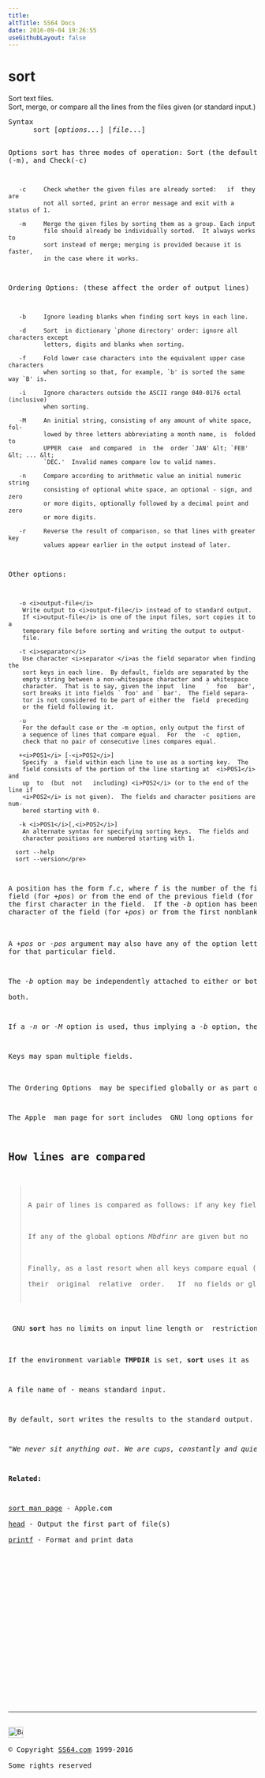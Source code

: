 ```yaml
---
title:
altTitle: SS64 Docs
date: 2016-09-04 19:26:55
useGithubLayout: false
---
```

<!-- #BeginLibraryItem "/Library/head_osx.lbi" --><!-- #EndLibraryItem --><h1>sort</h1> 
<p>Sort text files.<br>
  Sort, merge, or compare all the lines from the files given (or standard input.)</p>
<pre>Syntax
      sort [<i>options...</i>] [<i>file</i>...]

Options
   sort has three modes of operation:
      Sort (the default), Merge (-m), and Check(-c)

       -c     Check whether the given files are already sorted:   if  they  are
              not all sorted, print an error message and exit with a status of 1.

       -m     Merge the given files by sorting them as a group. Each input
              file should already be individually sorted.  It always works to
              sort instead of merge; merging is provided because it is faster,
              in the case where it works.

Ordering Options:  (these affect the order of output lines)

       -b     Ignore leading blanks when finding sort keys in each line.

       -d     Sort  in dictionary `phone directory' order: ignore all characters except
              letters, digits and blanks when sorting.

       -f     Fold lower case characters into the equivalent upper case characters
              when sorting so that, for example, `b' is sorted the same way `B' is.

       -i     Ignore characters outside the ASCII range 040-0176 octal (inclusive)
              when sorting.

       -M     An initial string, consisting of any amount of white space, fol-
              lowed by three letters abbreviating a month name, is  folded  to
              UPPER  case  and compared  in  the  order `JAN' &lt; `FEB' &lt; ... &lt;
              `DEC.'  Invalid names compare low to valid names.

       -n     Compare according to arithmetic value an initial numeric string
              consisting of optional white space, an optional - sign, and zero
              or more digits, optionally followed by a decimal point and  zero
              or more digits.

       -r     Reverse the result of comparison, so that lines with greater key
              values appear earlier in the output instead of later.

Other options:

       -o <i>output-file</i>
        Write output to <i>output-file</i> instead of to standard output.
        If <i>output-file</i> is one of the input files, sort copies it to a
        temporary file before sorting and writing the output to output-
        file.

       -t <i>separator</i>
        Use character <i>separator </i>as the field separator when finding the
        sort keys in each line.  By default, fields are separated by the
        empty string between a non-whitespace character and a whitespace
        character.  That is to say, given the input  line   `  foo   bar',
        sort breaks it into fields ` foo' and ` bar'.  The field separa-
        tor is not considered to be part of either the  field  preceding
        or the field following it.

       -u
        For the default case or the -m option, only output the first of
        a sequence of lines that compare equal.  For  the  -c  option,
        check that no pair of consecutive lines compares equal.

       +<i>POS1</i> [-<i>POS2</i>]
        Specify  a  field within each line to use as a sorting key.  The
        field consists of the portion of the line starting at  <i>POS1</i>  and
        up  to  (but  not   including) <i>POS2</i> (or to the end of the line if
        <i>POS2</i> is not given).  The fields and character positions are num-
        bered starting with 0.

       -k <i>POS1</i>[,<i>POS2</i>]
        An alternate syntax for specifying sorting keys.  The fields and
        character positions are numbered starting with 1.

      sort --help
      sort --version</pre>
<p>A position has the form <i>f</i>.<i>c</i>, where <i>f</i> is the number of the field to  use and <i>c</i> is  the number of the first character from the beginning of the
field (for <i>+pos</i>) or from the end of the previous field (for <i>-pos</i>).  The .<i>c</i> part   of  a position may be omitted in which case it is taken to be
the first character in the field.  If the <i>-b</i> option has been given, the .<i>c</i> part   of  a  field specification is counted from the first nonblank
character of the field (for <i>+pos</i>) or from the first nonblank  character following the previous field (for <i>-pos</i>).<br>
<br>
A <i>+pos</i> or <i>-pos</i> argument may also have any of the option letters <i>Mbdfinr</i> appended to it, in which case the global ordering options are not  used
for that particular field.  </p>
<p>The <i>-b</i> option may be independently attached to either or both of the <i>+pos</i> and <i>-pos</i> parts of a field  specification, and  if  it is inherited from the global options it will be attached to<br>
both.  </p>
<p>If a <i>-n</i> or <i>-M</i> option is used, thus implying a <i>-b</i> option, the <i>-b</i> option  is  taken to apply to both the <i>+pos</i> and the <i>-pos</i> parts of a key specification.  </p>
<p>Keys may span multiple fields.<br>
<br>
The <span class="code">Ordering Options</span>  may be specified globally or as part of a  specific key field. If no key fields are specified, global options apply to comparison of entire lines;  otherwise the global options are inherited by key fields that do not specify any special options of their own.</p>
<p>The Apple  man page for <span class="code">sort</span> includes  GNU long options for all the above, but these have not (yet) been implemented under OSX. </p>
<h2>How lines are compared</h2>
<blockquote>
<p>A pair of lines is compared as follows: if any key fields have been specified, <b>sort</b> compares each pair of fields, in the order specified on the command line, according to the associated ordering options, until a difference is found or no fields are left.<br>
<br>
If any of the global options <i>Mbdfinr</i> are given but no  key  fields  are specified, <b>sort</b> compares the entire lines according to the global options.<br>
<br>
Finally, as a last resort when all keys compare equal (or if no  ordering  options  were  specified  at all), <b>sort</b> compares the lines byte by byte in machine collating sequence.  The last resort comparison  honors the <i>-r</i> global option.  The <i>-s</i> (stable) option disables this last-resort comparison so that lines in which all fields compare equal are left  in<br>
their  original  relative  order.   If  no fields or global options are specified, <i>-s</i> has no effect.</p>
</blockquote>
<p> GNU <b>sort</b> has no limits on input line length or  restrictions on bytes allowed  within lines.  In addition, if the final byte of an input file is not a newline, GNU <b>sort</b> silently supplies one.<br>
<br>
If the environment variable <b>TMPDIR</b> is set, <b>sort</b> uses it as  the  directory in which to put temporary files instead of the default, /tmp.  The <i>-T</i> <i>tempdir</i> option is another way to select the directory for  temporary files; it overrides the environment variable.</p>
<p>A file name of <span class="code">-</span> means standard input. </p>
<p>By default, sort writes the results to the standard output.</p>
<p class="quote"><i>"We never sit anything out. We are cups, constantly and quietly being filled. The trick is, knowing how to tip ourselves over and let the Beautiful Stuff out" ~ Ray Bradbury</i></p>
<p><b>Related:</b></p>
<p><a href="https://developer.apple.com/legacy/library/documentation/Darwin/Reference/ManPages/man1/sort.1.html">sort man page</a> - Apple.com<br>  
<a href="head.html">head</a> - Output the first part of file(s) <br>
<a href="printf.html">printf</a> - Format and print data</p><!-- #BeginLibraryItem "/Library/foot_osx.lbi" --><p><script async="" src="//pagead2.googlesyndication.com/pagead/js/adsbygoogle.js"></script>
<!-- OSX300 -->
<ins class="adsbygoogle" style="display:inline-block;width:300px;height:250px" data-ad-client="ca-pub-6140977852749469" data-ad-slot="1823340303"></ins>
<script>
(adsbygoogle = window.adsbygoogle || []).push({});
</script></p>
<hr>
<div id="bl" class="footer"><a href="#"><img src="../images/top.png" width="30" height="22" alt="Back to the Top"></a></div>
<div id="br" class="footer, tagline">© Copyright <a href="http://ss64.com/">SS64.com</a> 1999-2016<br>
Some rights reserved</div><!-- #EndLibraryItem -->
